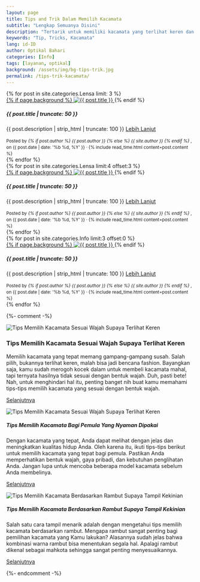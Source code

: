 ```yaml
---
layout: page
title: Tips and Trik Dalam Memilih Kacamata
subtitle: "Lengkap Semuanya Disini"
description: "Tertarik untuk memiliki kacamata yang terlihat keren dan sesuai dengan wajahmu? Baca artikel ini untuk mengetahui tips memilih kacamata yang sesuai dengan bentuk wajahmu agar terlihat lebih seimbang dan menarik"
keywords: "Tip, Tricks, Kacamata"
lang: id-ID
author: Optikal Bahari
categories: [Info]
tags: [layanan, optikal]
background: /assets/img/bg-tips-trik.jpg
permalink: /tips-trik-kacamata/
---
```


<section id="posts-category1">
	<div class="card-deckrow mb-3 card-deck">
		{% for post in site.categories.Lensa limit: 3 %}
		<div class="card shadow p-0 mb-3 bg-white rounded hover-zoomin">
			<a href="{{ post.url | prepend: site.baseurl | replace: '//', '/' }}" 
				title="{{ post.title }}">
				{% if page.background %}
				<img 
					itemprop="image" 
					src="{{ post.background | prepend: site.baseurl | replace: '//', '/' }}"
					class="card-img-top img-fluid"
					loading="lazy"
					alt="{{ post.title }}" />
			</a>
			{% endif %}
			<div class="card-body">
				<h5 class="card-title">
					{{ post.title | truncate: 50 }}
				</h5>
				<p>
					{{ post.description | strip_html | truncate: 100 }}
					<a class="btn btn-primary rounded-pill mt-3 align-text-bottom text-decoration-none"
						href="{{ post.url | prepend: site.baseurl | replace: '//', '/' }}"
						title="{{ post.title }}">Lebih Lanjut
					</a>
				</p>
			</div>
			<div class="card-footer">
				<small class="text-muted">
            Posted by 
						<em>
						{% if post.author %} 
                            {{ post.author }} 
                                {% else %} 
                            {{ site.author }} 
						{% endif %}
						</em>,
            on {{ post.date | date: '%b %d, %Y' }} 
                &middot; 
            {% include read_time.html content=post.content %}
				</small>
			</div>
		</div>
		{% endfor %}
	</div>
</section>

<section id="posts-category1">
	<div class="card-deckrow mb-3 card-deck">
		{% for post in site.categories.Lensa limit:4 offset:3 %}
		<div class="card shadow p-0 mb-3 bg-white rounded hover-zoomin">
			<a href="{{ post.url | prepend: site.baseurl | replace: '//', '/' }}" 
				title="{{ post.title }}">
				{% if page.background %}
				<img 
					itemprop="image" 
					src="{{ post.background | prepend: site.baseurl | replace: '//', '/' }}"
					class="card-img-top img-fluid"
					loading="lazy"
					alt="{{ post.title }}" />
			</a>
			{% endif %}
			<div class="card-body">
				<h5 class="card-title">
					{{ post.title | truncate: 50 }}
				</h5>
				<p>
					{{ post.description | strip_html | truncate: 100 }}
					<a class="btn btn-primary rounded-pill mt-3 align-text-bottom text-decoration-none"
						href="{{ post.url | prepend: site.baseurl | replace: '//', '/' }}"
						title="{{ post.title }}">
            Lebih Lanjut
					</a>
				</p>
			</div>
			<div class="card-footer">
				<small class="text-muted">
            Posted by <em>
                          {% if post.author %} 
                            {{ post.author }} 
                                {% else %} 
                            {{ site.author }} 
                          {% endif %}
                      </em>,
            on {{ post.date | date: '%b %d, %Y' }} 
                &middot; 
            {% include read_time.html content=post.content %}
				</small>
			</div>
		</div>
		{% endfor %}
	</div>
</section>

<section id="posts-category1">
	<div class="card-deckrow mb-3 card-deck">
		{% for post in site.categories.Info limit:3 offset:0 %}
		<div class="card shadow p-0 mb-3 bg-white rounded hover-zoomin">
			<a href="{{ post.url | prepend: site.baseurl | replace: '//', '/' }}" 
				title="{{ post.title }}">
				{% if page.background %}
				<img 
					itemprop="image" 
					src="{{ post.background | prepend: site.baseurl | replace: '//', '/' }}"
					class="card-img-top img-fluid"
					loading="lazy"
					alt="{{ post.title }}" />
			</a>
			{% endif %}
			<div class="card-body">
				<h5 class="card-title">
					{{ post.title | truncate: 50 }}
				</h5>
				<p>
					{{ post.description | strip_html | truncate: 100 }}
					<a class="btn btn-primary rounded-pill mt-3 align-text-bottom text-decoration-none"
						href="{{ post.url | prepend: site.baseurl | replace: '//', '/' }}"
						title="{{ post.title }}">
            Lebih Lanjut
					</a>
				</p>
			</div>
			<div class="card-footer">
				<small class="text-muted">
            Posted by <em>
                          {% if post.author %} 
                            {{ post.author }} 
                                {% else %} 
                            {{ site.author }} 
                          {% endif %}
                      </em>,
            on {{ post.date | date: '%b %d, %Y' }} 
                &middot; 
            {% include read_time.html content=post.content %}
				</small>
			</div>
		</div>
		{% endfor %}
	</div>
</section>

{%- comment -%} <div class="card shadow p-3 bg-white mb-5">
<img data-src="/assets/img/posts/kpop-female-00/kpop-female-00.jpg" 
      src="/assets/img/posts/kpop-female-00/kpop-female-00.jpg" 
      class="card-img-top text-decoration-none" 
      alt="Tips Memilih Kacamata Sesuai Wajah Supaya Terlihat Keren">

  <div class="card-body">
    <h3 class="card-title">
      Tips Memilih Kacamata Sesuai Wajah Supaya Terlihat Keren
    </h3>
    <p class="card-text">
        Memilih kacamata yang tepat memang gampang-gampang susah. Salah pilih, bukannya terlihat keren, malah bisa jadi bencana fashion. Bayangkan saja, kamu sudah merogoh kocek dalam untuk membeli kacamata mahal, tapi ternyata hasilnya tidak sesuai dengan bentuk wajah. Duh, pasti bete! Nah, untuk menghindari hal itu, penting banget nih buat kamu memahami tips-tips memilih kacamata yang sesuai dengan bentuk wajah.
    </p>
    <p class="card-text">
    	<a class="btn btn-primary rounded-pill text-decoration-none" 
        href="{{"/tips-kacamata/" | relative_url }}" 
        title="Tips Memilih Kacamata Sesuai Wajah Supaya Terlihat Keren">
        Selanjutnya
      </a>
    </p>
  </div>
</div>

<div class="card shadow p-3 bg-white mb-5">
  <img data-src="/assets/img/posts/tips-kacamata-kpop/tips-kacamata-pemula-nyaman-dipakai-02.jpg" 
      src="/assets/img/posts/tips-kacamata-kpop/tips-kacamata-pemula-nyaman-dipakai-02.jpg" 
      class="card-img-top" 
      alt="Tips Memilih Kacamata Sesuai Wajah Supaya Terlihat Keren">
  <div class="card-body">
    <h5 class="card-title">
      Tips Memilih Kacamata Bagi Pemula Yang Nyaman Dipakai
    </h5>
    <p class="card-text">
      Dengan kacamata yang tepat, Anda dapat melihat dengan jelas dan meningkatkan kualitas hidup Anda. Oleh karena itu, ikuti tips-tips berikut untuk memilih kacamata yang tepat bagi pemula. Pastikan Anda memperhatikan bentuk wajah, gaya pribadi, dan kebutuhan penglihatan Anda. Jangan lupa untuk mencoba beberapa model kacamata sebelum Anda membelinya.
    </p>
    <p class="card-text">
    	<a class="btn btn-primary rounded-pill" 
          href="{{"/tips-kacamata-pemula-nyaman-dipakai/" | relative_url }}" 
          title="Tips Memilih Kacamata Bagi Pemula Yang Nyaman Dipakai">Selanjutnya
      </a>
    </p>
  </div>
</div>

<div class="card shadow p-3 bg-white mb-5">
  <img data-src="/assets/img/posts/french-girl/french-girl-02.jpg" 
    class="card-img-top text-decoration-none"
    src="/assets/img/posts/french-girl/french-girl-02.jpg"     
    alt="Tips Memilih Kacamata Berdasarkan Rambut Supaya Tampil Kekinian">
  <div class="card-body">
    <h5 class="card-title">
      Tips Memilih Kacamata Berdasarkan Rambut Supaya Tampil Kekinian
    </h5>
    <p class="card-text">
      Salah satu cara tampil menarik adalah dengan mengetahui tips memilih kacamata berdasarkan rambut. Mengapa rambut sangat penting bagi pemilihan kacamata yang Kamu lakukan? Alasannya sudah jelas bahwa kombinasi warna rambut bisa menentukan segala hal. Apalagi rambut dikenal sebagai mahkota sehingga sangat penting menyesuaikannya.
	  </p>
    <p class="card-text">
    	<a class="btn btn-primary rounded-pill text-decoration-none" 
          href="{{"/tips-kacamata-gaya-rambut/" | relative_url }}" 
          title="Tips Memilih Kacamata Berdasarkan Rambut Supaya Tampil Kekinian">
          Selanjutnya
      </a>
    </p>
  </div>
</div> {%- endcomment -%}
